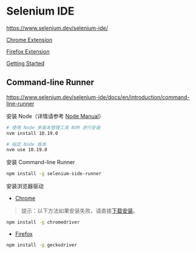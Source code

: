 <!-- #selenium-ide -->
# Selenium IDE

<https://www.selenium.dev/selenium-ide/>

[Chrome Extension](https://chrome.google.com/webstore/detail/selenium-ide/mooikfkahbdckldjjndioackbalphokd)

[Firefox Extension](https://addons.mozilla.org/en-US/firefox/addon/selenium-ide/)

[Getting Started](https://www.selenium.dev/selenium-ide/docs/en/introduction/getting-started)

## Command-line Runner

<https://www.selenium.dev/selenium-ide/docs/en/introduction/command-line-runner>

安装 Node（详情请参考 [Node Manual](/manuals/node/node-manual.md#nvm)）

```bash
# 使用 Node 多版本管理工具 NVM 进行安装
nvm install 10.19.0

# 指定 Node 版本
nvm use 10.19.0
```

安装 Command-line Runner

```bash
npm install -g selenium-side-runner
```

安装浏览器驱动

- [Chrome](http://chromedriver.chromium.org/)

> 提示：以下方法如果安装失败，请直接[下载安装](/manuals/test/chromedriver.md#install)。

```bash
npm install -g chromedriver
```

- [Firefox](https://github.com/mozilla/geckodriver)

```bash
npm install -g geckodriver
```

